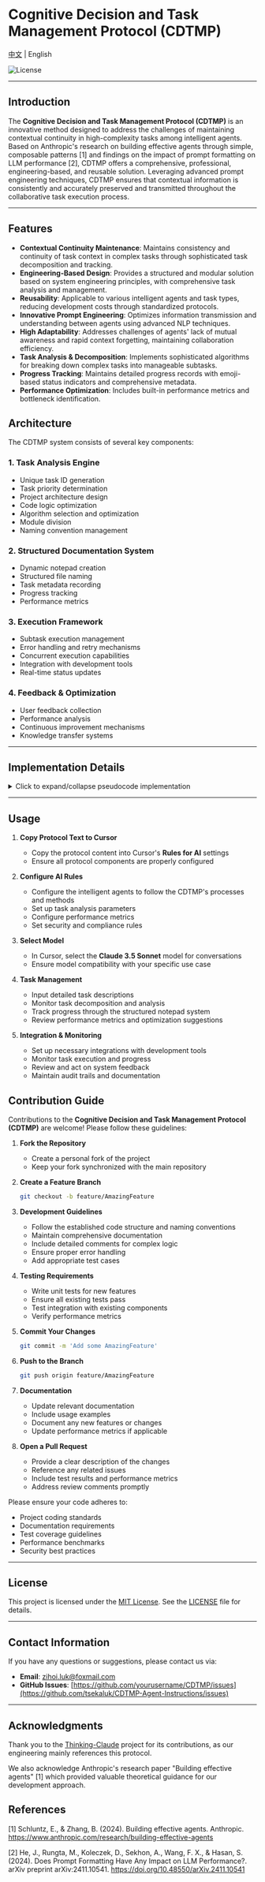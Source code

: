 # Cognitive Decision and Task Management Protocol (CDTMP)

[中文](README_zh.md) | English

![License](https://img.shields.io/github/license/tsekaluk/CDTMP-Agent-Instructions)

---

## Introduction

The **Cognitive Decision and Task Management Protocol (CDTMP)** is an innovative method designed to address the challenges of maintaining contextual continuity in high-complexity tasks among intelligent agents. Based on Anthropic's research on building effective agents through simple, composable patterns [1] and findings on the impact of prompt formatting on LLM performance [2], CDTMP offers a comprehensive, professional, engineering-based, and reusable solution. Leveraging advanced prompt engineering techniques, CDTMP ensures that contextual information is consistently and accurately preserved and transmitted throughout the collaborative task execution process.

---

## Features

- **Contextual Continuity Maintenance**: Maintains consistency and continuity of task context in complex tasks through sophisticated task decomposition and tracking.
- **Engineering-Based Design**: Provides a structured and modular solution based on system engineering principles, with comprehensive task analysis and management.
- **Reusability**: Applicable to various intelligent agents and task types, reducing development costs through standardized protocols.
- **Innovative Prompt Engineering**: Optimizes information transmission and understanding between agents using advanced NLP techniques.
- **High Adaptability**: Addresses challenges of agents' lack of mutual awareness and rapid context forgetting, maintaining collaboration efficiency.
- **Task Analysis & Decomposition**: Implements sophisticated algorithms for breaking down complex tasks into manageable subtasks.
- **Progress Tracking**: Maintains detailed progress records with emoji-based status indicators and comprehensive metadata.
- **Performance Optimization**: Includes built-in performance metrics and bottleneck identification.

## Architecture

The CDTMP system consists of several key components:

### 1. Task Analysis Engine

- Unique task ID generation
- Task priority determination
- Project architecture design
- Code logic optimization
- Algorithm selection and optimization
- Module division
- Naming convention management

### 2. Structured Documentation System

- Dynamic notepad creation
- Structured file naming
- Task metadata recording
- Progress tracking
- Performance metrics

### 3. Execution Framework

- Subtask execution management
- Error handling and retry mechanisms
- Concurrent execution capabilities
- Integration with development tools
- Real-time status updates

### 4. Feedback & Optimization

- User feedback collection
- Performance analysis
- Continuous improvement mechanisms
- Knowledge transfer systems

---

## Implementation Details

<details>
<summary>Click to expand/collapse pseudocode implementation</summary>

<div style="max-height: 500px; overflow-y: auto; padding: 10px; border: 1px solid #ccc; border-radius: 5px; background-color: #f8f9fa;">

```python
// Pseudocode for Building an Effective Intelligent Agent

// Constants and Configurations
DEFINE ANTHROPIC_THINKING_PROTOCOL
DEFINE CURSOR_TOOLS_CREATE_FILE_FUNCTION
DEFINE NOTEPAD_FORMAT = "markdown"
DEFINE COUPLING_THRESHOLD = 5
DEFINE EMOJI_MAPPING = {
    COMPLETED: "✅",
    IN_PROGRESS: "🔄",
    FAILED: "❌",
    NEEDS_ATTENTION: "⚠️",
    HIGH_PRIORITY: "🚀"
}
DEFINE MAX_RETRIES = 3

// Enumerations for Task Status
ENUM TaskStatus {
    NOT_COMPLETED,
    COMPLETED,
    NOT_DECOMPOSED,
    DECOMPOSED,
    NOT_PLANNED,
    PLANNED,
    IMPOSSIBLE,
    PRIORITY_HIGH,
    PRIORITY_MEDIUM,
    PRIORITY_LOW,
    IN_PROGRESS,
    NEEDS_ATTENTION,
    FAILED
}

// Data Structures
STRUCT Task {
    id: STRING // Using UUID for uniqueness
    name: STRING
    status: TaskStatus
    priority: TaskStatus
    dependencies: LIST<STRING> // List of Task IDs
    summary: STRING
    subTasks: LIST<Task>
    toolExecutionMethod: STRING
    filePath: STRING
    contextIdea: STRING
    userIntent: STRING
    taskConstraints: STRING
    userEmphasis: STRING
    failureCases: STRING
    coupledFiles: STRING
    futureConcerns: STRING
    innovativeTasks: STRING
    estimatedEffort: INTEGER // in hours
    actualEffort: INTEGER // in hours
    assignedPersonnel: STRING
    deadline: DATE
    retries: INTEGER // Number of retry attempts
}

STRUCT Notepad {
    filePath: STRING
    tasks: LIST<Task>
    performanceMetrics: DICTIONARY<STRING, FLOAT>
    bottlenecks: LIST<STRING>
    recommendations: LIST<STRING>
    knowledgeTransfer: STRING
}

// Helper Functions

// Function to Generate Unique Task ID
FUNCTION generateUniqueTaskID() -> STRING:
    // Implement a robust UUID generation mechanism
    RETURN UUID_GENERATOR() // Assume a UUID generator is available
END FUNCTION

// Function to Extract Main Task Name from User Input using NLP
FUNCTION extractMainTaskName(taskInput: STRING) -> STRING:
    // Implement NLP to accurately extract main task name
    // Example: Use an NLP library to identify key phrases
    extractedName = NLP_ExtractMainTaskName(taskInput) // Placeholder for NLP extraction
    IF extractedName IS EMPTY:
        extractedName = "Unnamed Task"
    END IF
    RETURN extractedName
END FUNCTION

// Function to Determine Task Priority Based on Input
FUNCTION determinePriority(taskInput: STRING) -> TaskStatus:
    // Analyze taskInput to determine priority (HIGH, MEDIUM, LOW)
    IF containsUrgentKeywords(taskInput):
        RETURN TaskStatus.PRIORITY_HIGH
    ELSE IF containsModerateKeywords(taskInput):
        RETURN TaskStatus.PRIORITY_MEDIUM
    ELSE:
        RETURN TaskStatus.PRIORITY_LOW
    END IF
END FUNCTION

// Function to Check for Urgent Keywords
FUNCTION containsUrgentKeywords(text: STRING) -> BOOLEAN:
    urgentKeywords = ["urgent", "immediately", "asap", "critical"]
    FOR EACH keyword IN urgentKeywords:
        IF LOWERCASE(text) CONTAINS LOWERCASE(keyword):
            RETURN TRUE
        END IF
    END FOR
    RETURN FALSE
END FUNCTION

// Function to Check for Moderate Keywords
FUNCTION containsModerateKeywords(text: STRING) -> BOOLEAN:
    moderateKeywords = ["soon", "priority", "important"]
    FOR EACH keyword IN moderateKeywords:
        IF LOWERCASE(text) CONTAINS LOWERCASE(keyword):
            RETURN TRUE
        END IF
    END FOR
    RETURN FALSE
END FUNCTION

// Function to Design Project Architecture
FUNCTION designProjectArchitecture(task: Task):
    // Design a modular and scalable project architecture
    // Example: Define modules like UI, Backend, Database, etc.
    task.summary += "Designed modular architecture with the following components: UI, Backend, Database.\n"
END FUNCTION

// Function to Optimize Code Logic
FUNCTION optimizeCodeLogic(task: Task):
    // Define clear and efficient code logic
    // Example: Implement design patterns, optimize algorithms
    task.summary += "Optimized code logic using MVC pattern and optimized sorting algorithm for better performance.\n"
END FUNCTION

// Function to Select and Optimize Algorithms
FUNCTION selectAndOptimizeAlgorithms(task: Task):
    // Choose suitable algorithms and optimize them
    // Example: Selecting QuickSort over BubbleSort for efficiency
    task.summary += "Selected QuickSort algorithm for sorting tasks and optimized it for large datasets.\n"
END FUNCTION

// Function to Divide Task into Modules
FUNCTION divideIntoModules(task: Task) -> LIST<Task>:
    // Divide the main task into independent modules
    subTasks = LIST<Task>()

    // Example Subtasks based on task name
    IF task.name CONTAINS "UI":
        subTask1 = new Task()
        subTask1.id = generateUniqueTaskID()
        subTask1.name = "Design UI Components"
        subTask1.status = TaskStatus.NOT_PLANNED
        subTask1.priority = task.priority
        subTask1.estimatedEffort = 20
        subTask1.assignedPersonnel = "UI Team"
        subTask1.deadline = ADD_DAYS(CURRENT_DATE, 10)
        subTask1.retries = 0
        subTasks.ADD(subTask1)
    END IF

    IF task.name CONTAINS "Backend":
        subTask2 = new Task()
        subTask2.id = generateUniqueTaskID()
        subTask2.name = "Develop Backend APIs"
        subTask2.status = TaskStatus.NOT_PLANNED
        subTask2.priority = task.priority
        subTask2.estimatedEffort = 30
        subTask2.assignedPersonnel = "Backend Team"
        subTask2.deadline = ADD_DAYS(CURRENT_DATE, 15)
        subTask2.retries = 0
        subTasks.ADD(subTask2)
    END IF

    IF task.name CONTAINS "Database":
        subTask3 = new Task()
        subTask3.id = generateUniqueTaskID()
        subTask3.name = "Set Up Database"
        subTask3.status = TaskStatus.NOT_PLANNED
        subTask3.priority = task.priority
        subTask3.estimatedEffort = 25
        subTask3.assignedPersonnel = "Database Team"
        subTask3.deadline = ADD_DAYS(CURRENT_DATE, 12)
        subTask3.retries = 0
        subTasks.ADD(subTask3)
    END IF

    // Add more conditional subtask creation based on task specifics

    RETURN subTasks
END FUNCTION

// Function to Define Naming Conventions for Variables and Classes
FUNCTION defineNamingConventions(task: Task):
    // Define descriptive naming conventions
    // Example: camelCase for variables, PascalCase for classes
    task.summary += "Adopted camelCase for variable names and PascalCase for class names to enhance readability.\n"
END FUNCTION

// Function to Decompose Main Task into Subtasks
FUNCTION decomposeIntoSubTasks(task: Task) -> LIST<Task>:
    // Implement detailed decomposition logic
    RETURN divideIntoModules(task)
END FUNCTION

// Function to Create Structured Notepad File
FUNCTION createNotepad(mainTask: Task) -> Notepad:
    // Step 2: Create Structured Notepad File

    // Determine Notepad File Location based on Coupling and Complexity
    notepadLocation = determineNotepadLocation(mainTask)

    // Define Notepad File Name using Structured Naming Method
    notepadName = generateNotepadName(mainTask)

    // Create Notepad File using Cursor Tools
    notepadPath = CURSOR_TOOLS_CREATE_FILE_FUNCTION(notepadLocation, notepadName, NOTEPAD_FORMAT)

    // Initialize Notepad Structure
    notepad = new Notepad()
    notepad.filePath = notepadPath
    notepad.tasks = mainTask.subTasks
    notepad.performanceMetrics = DICTIONARY<STRING, FLOAT>()
    notepad.bottlenecks = LIST<STRING>()
    notepad.recommendations = LIST<STRING>()
    notepad.knowledgeTransfer = ""

    // Record Task Metadata in Notepad
    FOR EACH subTask IN notepad.tasks:
        recordTaskMetadata(notepad, subTask)
    END FOR

    RETURN notepad
END FUNCTION

// Function to Determine Notepad File Location
FUNCTION determineNotepadLocation(task: Task) -> STRING:
    // Logic to determine the appropriate directory for the notepad
    // Example: If high coupling, place in main directory; else, in specific module directory
    IF countCoupledFiles(task.coupledFiles) > COUPLING_THRESHOLD:
        RETURN "/project/main/"
    ELSE:
        RETURN "/project/modules/"
    END IF
END FUNCTION

// Function to Count Coupled Files
FUNCTION countCoupledFiles(coupledFiles: STRING) -> INTEGER:
    // Count the number of coupled files based on the string (assuming comma-separated)
    IF coupledFiles IS EMPTY:
        RETURN 0
    END IF
    RETURN LENGTH(SPLIT(coupledFiles, ","))
END FUNCTION

// Function to Generate Structured Notepad File Name
FUNCTION generateNotepadName(task: Task) -> STRING:
    // Structured naming without timestamps, reflecting task metadata
    // Example: "UI_Design_Notepad_High.md", "Backend_API_Planning_Medium.md"
    moduleName = extractModuleName(task.name)
    priority = extractPriorityString(task.priority)
    RETURN moduleName + "_Planning_" + priority + ".md"
END FUNCTION

// Function to Extract Module Name from Task Name
FUNCTION extractModuleName(taskName: STRING) -> STRING:
    // Extract module name based on task name (e.g., "Design UI Components" -> "UI_Design")
    words = SPLIT(taskName, " ")
    IF LENGTH(words) >= 3:
        RETURN words[2] + "_" + words[0] // Assuming "Design UI Components" -> "UI_Design"
    ELSE IF LENGTH(words) == 2:
        RETURN words[1] + "_" + words[0]
    ELSE:
        RETURN words[0] + "_Task"
    END IF
END FUNCTION

// Function to Extract Priority String from TaskStatus
FUNCTION extractPriorityString(priority: TaskStatus) -> STRING:
    IF priority == TaskStatus.PRIORITY_HIGH:
        RETURN "High"
    ELSE IF priority == TaskStatus.PRIORITY_MEDIUM:
        RETURN "Medium"
    ELSE:
        RETURN "Low"
    END IF
END FUNCTION

// Function to Record Task Metadata in Notepad
FUNCTION recordTaskMetadata(notepad: Notepad, task: Task):
    // Record the initial metadata of each sub-task in the notepad
    metadataLine = "- [ ] " + task.name + " " + EMOJI_MAPPING[TaskStatus.NOT_COMPLETED] + 
                  " (Status: " + task.status.toString() + 
                  ", Priority: " + task.priority.toString() + ")"
    APPEND(metadataLine, notepad.filePath)
END FUNCTION

// Function to Update Notepad Upon Task Completion
FUNCTION updateNotepad(notepad: Notepad, completedTask: Task):
    // Step 3: Update Notepad Upon Task Completion

    // Mark Task as Completed with Emoji
    markTaskAsCompleted(notepad, completedTask)

    // Generate and Append Task Summary
    summary = generateTaskSummary(completedTask)
    appendSummaryToNotepad(notepad, completedTask, summary)

    // Update Performance Metrics, Bottlenecks, Recommendations if applicable
    updatePerformanceMetrics(notepad, completedTask)
    identifyBottlenecks(notepad, completedTask)
    provideRecommendations(notepad, completedTask)
    transferKnowledge(notepad, completedTask)
END FUNCTION

// Function to Mark Task as Completed with Emoji
FUNCTION markTaskAsCompleted(notepad: Notepad, task: Task):
    // Use Emoji to mark the task as completed
    // Example: Replace "- [ ] Task Name ❌" with "- [✅] Task Name ✅"
    originalLine = "- [ ] " + task.name + " " + EMOJI_MAPPING[TaskStatus.NOT_COMPLETED]
    completedLine = "- [✅] " + task.name + " " + EMOJI_MAPPING[TaskStatus.COMPLETED]
    REPLACE(originalLine, completedLine, notepad.filePath)
END FUNCTION

// Function to Generate Task Summary
FUNCTION generateTaskSummary(task: Task) -> STRING:
    // Generate a detailed summary for the completed task
    summary = "### Summary of " + task.name + "\n"
    summary += "- **Tool Execution Method**: " + task.toolExecutionMethod + "\n"
    summary += "- **Relative Path of Operated File Objects**: " + task.filePath + "\n"
    summary += "- **Main Context Ideas**: " + task.contextIdea + "\n"
    summary += "- **User's Potential Requirements**: " + task.userIntent + "\n"
    summary += "- **Easily Overlooked or Misunderstood Task Constraints**: " + task.taskConstraints + "\n"
    summary += "- **Key Points Repeatedly Emphasized by User**: " + task.userEmphasis + "\n"
    summary += "- **Summary of Failed Cases in Task**: " + task.failureCases + "\n"
    summary += "- **Coupled Code Files and Key Functions**: " + task.coupledFiles + "\n"
    summary += "- **Future Concerns and Development Experience**: " + task.futureConcerns + "\n"
    summary += "- **Extensible Innovative Thinking Tasks**: " + task.innovativeTasks + "\n"

    // Additional Contextual Information
    summary += "- **Contextual Information**: Detailed context based on task history and interactions.\n"

    // Error Reporting
    IF task.failureCases IS NOT EMPTY:
        summary += "- **Error Reports**: " + task.failureCases + "\n"
    END IF

    RETURN summary
END FUNCTION

// Function to Append Task Summary to Notepad
FUNCTION appendSummaryToNotepad(notepad: Notepad, task: Task, summary: STRING):
    // Append the summary under the respective task in the notepad
    // Locate the task in the notepad and append the summary
    lineNumber = locateTaskLine(notepad.filePath, task.name)
    IF lineNumber != -1:
        INSERT(summary, lineNumber + 1, notepad.filePath)
    ELSE:
        APPEND(summary, notepad.filePath)
    END IF
END FUNCTION

// Function to Locate Task Line in Notepad
FUNCTION locateTaskLine(filePath: STRING, taskName: STRING) -> INTEGER:
    // Return the line number where the task is located
    lineNumber = 0
    FOR EACH line IN READ_LINES(filePath):
        lineNumber += 1
        IF line CONTAINS taskName:
            RETURN lineNumber
        END IF
    END FOR
    RETURN -1 // Not found
END FUNCTION

// Function to Update Performance Metrics
FUNCTION updatePerformanceMetrics(notepad: Notepad, task: Task):
    // Example: Track actual effort vs. estimated effort
    metricName = "Effort_" + task.id
    IF task.estimatedEffort > 0:
        performance = task.actualEffort / task.estimatedEffort
    ELSE:
        performance = 0
    END IF
    notepad.performanceMetrics[metricName] = performance
END FUNCTION

// Function to Identify Bottlenecks
FUNCTION identifyBottlenecks(notepad: Notepad, task: Task):
    // Example: Identify tasks that took longer than estimated
    IF task.actualEffort > task.estimatedEffort:
        bottleneck = "Task " + task.name + " exceeded estimated effort."
        notepad.bottlenecks.ADD(bottleneck)
    END IF
END FUNCTION

// Function to Provide Recommendations
FUNCTION provideRecommendations(notepad: Notepad, task: Task):
    // Example: Suggest optimizations based on performance
    IF task.actualEffort > task.estimatedEffort:
        recommendation = "Review and optimize the " + task.name + " process to better estimate and reduce effort."
        notepad.recommendations.ADD(recommendation)
    END IF
END FUNCTION

// Function to Transfer Knowledge
FUNCTION transferKnowledge(notepad: Notepad, task: Task):
    // Example: Summarize lessons learned
    knowledge = "Learned to better estimate effort for " + task.name + ". Consider potential obstacles in future tasks."
    notepad.knowledgeTransfer += knowledge + "\n"
END FUNCTION

// Function to Summarize Main Task Completion
FUNCTION summarizeMainTask(notepad: Notepad, mainTask: Task):
    // Step 4: Summarize Main Task Completion

    // Mark the main task as completed
    summaryLine = "√ Task Completed " + EMOJI_MAPPING[TaskStatus.COMPLETED]
    APPEND(summaryLine, notepad.filePath)

    // Write the main task summary
    mainSummary = "### 主任务总结\n"
    mainSummary += "- **自身限制**: " + mainTask.summaryLimitations + "\n"
    mainSummary += "- **整体任务回顾**: " + mainTask.summaryOverview + "\n"
    mainSummary += "- **结构化指导**: " + mainTask.summaryGuidance + "\n"
    mainSummary += "- **绩效指标**: " + FORMAT_METRICS(notepad.performanceMetrics) + "\n"
    mainSummary += "- **瓶颈识别**: " + JOIN_LIST(notepad.bottlenecks, ", ") + "\n"
    mainSummary += "- **建议与改进**: " + JOIN_LIST(notepad.recommendations, ", ") + "\n"
    mainSummary += "- **知识转移**: " + notepad.knowledgeTransfer + "\n"

    APPEND(mainSummary, notepad.filePath)
END FUNCTION

// Function to Format Performance Metrics
FUNCTION FORMAT_METRICS(metrics: DICTIONARY<STRING, FLOAT>) -> STRING:
    formatted = ""
    FOR EACH key, value IN metrics:
        formatted += key + ": " + FLOAT_TO_STRING(value) + "\n"
    END FOR
    RETURN formatted
END FUNCTION

// Function to Join List into String
FUNCTION JOIN_LIST(items: LIST<STRING>, separator: STRING) -> STRING:
    joinedString = ""
    FOR EACH item IN items:
        IF joinedString != "":
            joinedString += separator + " "
        END IF
        joinedString += item
    END FOR
    RETURN joinedString
END FUNCTION

// Function to Handle Incomplete Main Task
FUNCTION handleIncompleteMainTask(notepad: Notepad, mainTask: Task):
    // Step 5: Further Decompose Incomplete Main Task

    IF mainTask has incomplete subTasks:
        FOR EACH incompleteSubTask IN mainTask.subTasks:
            IF isTaskComplex(incompleteSubTask):
                furtherSubTasks = decomposeIntoSubTasks(incompleteSubTask)
                incompleteSubTask.subTasks = furtherSubTasks
                incompleteSubTask.status = TaskStatus.DECOMPOSED
                appendFurtherSubTasksToNotepad(notepad, incompleteSubTask, furtherSubTasks)
                handleIncompleteMainTask(notepad, incompleteSubTask)
            END IF
        END FOR
    END IF
END FUNCTION

// Function to Check if a Task is Complex
FUNCTION isTaskComplex(task: Task) -> BOOLEAN:
    // Define complexity criteria (e.g., number of dependencies, estimated effort)
    IF countCoupledFiles(task.coupledFiles) > COUPLING_THRESHOLD OR 
       LENGTH(task.dependencies) > COUPLING_THRESHOLD:
        RETURN TRUE
    ELSE:
        RETURN FALSE
    END IF
END FUNCTION

// Function to Append Further Subtasks to Notepad
FUNCTION appendFurtherSubTasksToNotepad(notepad: Notepad, parentTask: Task, subTasks: LIST<Task>):
    // Create entries for further subtasks in the notepad
    FOR EACH subTask IN subTasks:
        recordTaskMetadata(notepad, subTask)
    END FOR
END FUNCTION

// Function to Execute a Subtask
FUNCTION executeSubTask(task: Task):
    // Implement task execution logic here
    TRY:
        IF task.name CONTAINS "Design UI":
            designUIComponents()
        ELSE IF task.name CONTAINS "Develop Backend":
            developBackendAPIs()
        ELSE IF task.name CONTAINS "Set Up Database":
            setUpDatabase()
        // Add more task execution cases as needed
        task.actualEffort = CALCULATE_EFFORT(task.id) // Placeholder for effort tracking
    CATCH Exception e:
        task.status = TaskStatus.FAILED
        task.failureCases = e.message
        logError(e)
        notifyStakeholders(e)
    END TRY
END FUNCTION

// Example Implementations for Subtask Execution
FUNCTION designUIComponents():
    // Implement UI design logic
    // Example: Create UI mockups, code UI components
    // Update task details as necessary
    // Placeholder implementation
END FUNCTION

FUNCTION developBackendAPIs():
    // Implement Backend API development logic
    // Example: Develop RESTful APIs, integrate with database
    // Update task details as necessary
    // Placeholder implementation
END FUNCTION

FUNCTION setUpDatabase():
    // Implement Database setup logic
    // Example: Design database schema, configure database server
    // Update task details as necessary
    // Placeholder implementation
END FUNCTION

// Function to Execute a Task and Update Status
FUNCTION executeAndUpdate(task: Task, notepad: Notepad):
    // Execute the task
    executeSubTask(task)

    // Update task status based on execution outcome
    IF task.status != TaskStatus.FAILED:
        task.status = TaskStatus.COMPLETED
    ELSE:
        // Handle failed task (could retry or escalate)
        IF shouldRetry(task):
            retryTask(task, notepad)
        ELSE:
            escalateTask(task, notepad)
        END IF
    END IF

    // Update the notepad with task completion or failure
    updateNotepad(notepad, task)
END FUNCTION

// Function to Determine if a Failed Task Should be Retried
FUNCTION shouldRetry(task: Task) -> BOOLEAN:
    // Define retry logic based on task type or error
    IF task.retries < MAX_RETRIES:
        RETURN TRUE
    ELSE:
        RETURN FALSE
    END IF
END FUNCTION

// Function to Retry a Failed Task
FUNCTION retryTask(task: Task, notepad: Notepad):
    // Increment retry count and attempt to re-execute
    task.retries += 1
    executeAndUpdate(task, notepad)
END FUNCTION

// Function to Escalate a Failed Task
FUNCTION escalateTask(task: Task, notepad: Notepad):
    // Notify stakeholders or take alternative actions
    notification = "Task " + task.name + " has failed after maximum retries."
    SEND_NOTIFICATION(notification)
    // Optionally, mark as needs attention
    task.status = TaskStatus.NEEDS_ATTENTION
    markTaskAsNeedsAttention(notepad, task)
END FUNCTION

// Function to Mark Task as Needs Attention
FUNCTION markTaskAsNeedsAttention(notepad: Notepad, task: Task):
    // Use Emoji to mark the task as needing attention
    originalLine = "- [ ] " + task.name + " " + EMOJI_MAPPING[TaskStatus.NOT_COMPLETED]
    attentionLine = "- [⚠️] " + task.name + " " + EMOJI_MAPPING[TaskStatus.NEEDS_ATTENTION]
    REPLACE(originalLine, attentionLine, notepad.filePath)
END FUNCTION

// Function to Log Errors
FUNCTION logError(e: Exception):
    // Implement logging mechanism
    LOG("Error: " + e.message)
END FUNCTION

// Function to Notify Stakeholders
FUNCTION notifyStakeholders(message: STRING):
    // Implement notification mechanism (e.g., email, Slack)
    SEND_NOTIFICATION(message)
END FUNCTION

// Function to Calculate Effort (Placeholder)
FUNCTION CALCULATE_EFFORT(taskID: STRING) -> INTEGER:
    // Implement effort tracking logic
    RETURN 0 // Placeholder
END FUNCTION

// Function to Send Notification (Placeholder)
FUNCTION SEND_NOTIFICATION(message: STRING):
    // Implement actual notification sending logic
    // Example: Send email or Slack message
END FUNCTION

// Function to Read Lines from a File
FUNCTION READ_LINES(filePath: STRING) -> LIST<STRING>:
    // Implement file reading logic
    // Example: Open the file and read all lines into a list
    lines = FILE_READ_ALL_LINES(filePath)
    RETURN lines
END FUNCTION

// Function to Write or Append to a File
FUNCTION APPEND(content: STRING, filePath: STRING):
    // Implement file append logic
    OPEN filePath IN APPEND_MODE
    WRITE content TO filePath
    CLOSE filePath
END FUNCTION

// Function to Insert Content into a File at a Specific Position
FUNCTION INSERT(content: STRING, position: INTEGER, filePath: STRING):
    // Implement file insert logic at specified position
    lines = READ_LINES(filePath)
    INSERT content AT position IN lines
    WRITE_ALL_LINES(lines, filePath)
END FUNCTION

// Function to Replace Content in a File
FUNCTION REPLACE(original: STRING, replacement: STRING, filePath: STRING):
    // Implement file replace logic
    lines = READ_LINES(filePath)
    FOR i FROM 0 TO LENGTH(lines) - 1:
        IF lines[i] CONTAINS original:
            lines[i] = REPLACE_SUBSTRING(lines[i], original, replacement)
        END IF
    END FOR
    WRITE_ALL_LINES(lines, filePath)
END FUNCTION

// Function to Execute a Task with Error Handling and Logging
FUNCTION executeTaskWithRobustness(task: Task, notepad: Notepad):
    TRY:
        executeAndUpdate(task, notepad)
    CATCH Exception e:
        task.status = TaskStatus.FAILED
        task.failureCases = e.message
        logError(e)
        escalateTask(task, notepad)
    END TRY
END FUNCTION

// Function to Implement Concurrency (Placeholder)
FUNCTION executeTasksConcurrently(tasks: LIST<Task>, notepad: Notepad):
    // Implement parallel execution of independent tasks
    FOR EACH task IN tasks PARALLEL:
        executeTaskWithRobustness(task, notepad)
    END FOR
END FUNCTION

// Function to Integrate with Version Control Systems (Placeholder)
FUNCTION integrateWithVersionControl(task: Task):
    // Implement integration with Git or other VCS
    // Example: Commit changes, push to repository
    gitCommit(task)
    gitPush(task)
END FUNCTION

// Function to Integrate with Project Management Tools (Placeholder)
FUNCTION integrateWithProjectManagement(task: Task):
    // Implement integration with Jira, Trello, Asana, etc.
    // Example: Update task status in the project management tool
    updatePMTool(task)
END FUNCTION

// Function to Integrate with CI/CD Pipelines (Placeholder)
FUNCTION integrateWithCICD(task: Task):
    // Implement integration with CI/CD pipelines
    // Example: Trigger automated tests and deployments
    triggerCICD(task)
END FUNCTION

// Function to Collect User Feedback (Placeholder)
FUNCTION collectUserFeedback() -> STRING:
    // Implement feedback collection mechanism
    // Example: Prompt user for feedback or collect from a survey
    feedback = GET_USER_FEEDBACK()
    RETURN feedback
END FUNCTION

// Function to Analyze User Feedback using NLP (Placeholder)
FUNCTION analyzeUserFeedback(feedback: STRING) -> DICTIONARY<STRING, STRING>:
    // Implement NLP to analyze feedback and extract insights
    analysis = NLP_AnalyzeFeedback(feedback)
    RETURN analysis
END FUNCTION

// Function to Incorporate User Feedback into Agent Operations
FUNCTION incorporateUserFeedback(agent: Agent, feedbackAnalysis: DICTIONARY<STRING, STRING>):
    // Implement logic to adjust agent behavior based on feedback
    agent.adjustBehavior(feedbackAnalysis)
END FUNCTION

// Function to Implement Authentication and Authorization (Placeholder)
FUNCTION authenticateUser(credentials: STRING) -> BOOLEAN:
    // Implement authentication logic
    RETURN TRUE // Placeholder
END FUNCTION

// Function to Encrypt Data (Placeholder)
FUNCTION encryptData(data: STRING) -> STRING:
    // Implement data encryption logic
    RETURN ENCRYPTED_DATA // Placeholder
END FUNCTION

// Function to Decrypt Data (Placeholder)
FUNCTION decryptData(encryptedData: STRING) -> STRING:
    // Implement data decryption logic
    RETURN DECRYPTED_DATA // Placeholder
END FUNCTION

// Function to Maintain Audit Trails (Placeholder)
FUNCTION maintainAuditTrail(action: STRING, user: STRING):
    // Implement audit trail logging
    logAudit(action, user)
END FUNCTION

// Function to Provide Detailed Inline Comments (Documentation)
FUNCTION provideDetailedComments():
    // Ensure that all complex logic within functions is well-commented
    // Example: Explain the purpose of each major step within a function
    // This is a non-functional placeholder to indicate the need for documentation
END FUNCTION

// Function to Create External Documentation (Placeholder)
FUNCTION createExternalDocumentation():
    // Implement the creation of comprehensive external documentation
    // Example: Generate Markdown or HTML documentation outlining architecture, functionalities, and usage
    GENERATE_DOCUMENTATION()
END FUNCTION

// Function to Ensure Code Modularity (Placeholder)
FUNCTION ensureCodeModularity():
    // Implement code organization strategies to maintain modularity
    // Example: Separate code into different modules or classes based on functionality
    ORGANIZE_CODE_MODULES()
END FUNCTION

// Function to Initialize MCTS Search Tree
FUNCTION initializeSearchTree(task: Task) -> SearchTree:
    // Initialize the search tree with the current task as the root node
    tree = new SearchTree()
    rootNode = new TreeNode(task)
    tree.root = rootNode
    RETURN tree
END FUNCTION

// Function to Selection Phase of MCTS
FUNCTION selection(tree: SearchTree) -> TreeNode:
    // Select a node to expand using a selection policy (e.g., UCB1)
    node = tree.root
    WHILE node.isFullyExpanded AND node.hasChildren():
        node = node.selectChild() // Implement selection policy
    END WHILE
    RETURN node
END FUNCTION

// Function to Expansion Phase of MCTS
FUNCTION expansion(node: TreeNode):
    // Expand the node by adding a new child node
    newTask = generatePossibleSubTask(node.task)
    newNode = new TreeNode(newTask)
    node.addChild(newNode)
    RETURN newNode
END FUNCTION

// Function to Simulation Phase of MCTS
FUNCTION simulation(node: TreeNode) -> SimulationResult:
    // Simulate the outcome of the task
    result = simulateTask(node.task)
    RETURN result
END FUNCTION

// Function to Backpropagation Phase of MCTS
FUNCTION backpropagation(node: TreeNode, result: SimulationResult):
    // Update the nodes with the simulation result
    WHILE node != NULL:
        node.update(result)
        node = node.parent
    END WHILE
END FUNCTION

// Function to Generate Possible SubTask for Expansion
FUNCTION generatePossibleSubTask(task: Task) -> Task:
    // Use Chain of Thought (CoT) and NLP techniques to generate a possible subtask
    subTaskDescription = CoT_Reasoning(task)
    subTask = new Task()
    subTask.id = generateUniqueTaskID()
    subTask.name = subTaskDescription
    subTask.status = TaskStatus.NOT_PLANNED
    subTask.priority = task.priority
    subTask.estimatedEffort = ESTIMATE_EFFORT(subTaskDescription)
    subTask.assignedPersonnel = ASSIGN_PERSONNEL(subTaskDescription)
    subTask.deadline = CALCULATE_DEADLINE(subTaskDescription)
    subTask.retries = 0
    RETURN subTask
END FUNCTION

// Function to Simulate Task Outcome
FUNCTION simulateTask(task: Task) -> SimulationResult:
    // Simulate the task execution and return the result
    TRY:
        executeSubTask(task)
        IF task.status == TaskStatus.COMPLETED:
            RETURN SUCCESS
        ELSE:
            RETURN FAILURE
    CATCH:
        RETURN FAILURE
    END TRY
END FUNCTION

// Function to Perform MCTS Decision-Making
FUNCTION performMCTS(tree: SearchTree, iterations: INTEGER):
    FOR i FROM 1 TO iterations:
        node = selection(tree)
        IF node.canExpand():
            child = expansion(node)
            result = simulation(child)
            backpropagation(child, result)
        ELSE:
            result = simulation(node)
            backpropagation(node, result)
        END IF
    END FOR
END FUNCTION

// Function to Choose Best Action from MCTS
FUNCTION chooseBestAction(tree: SearchTree) -> TreeNode:
    // Choose the child with the highest visit count or value
    bestChild = tree.root.getBestChild()
    RETURN bestChild
END FUNCTION

// Function to Implement CoT and NLP Self-Regression for Deep Reasoning
FUNCTION CoT_Reasoning(task: Task) -> STRING:
    // Implement Chain of Thought reasoning to generate a detailed subtask description
    reasoningSteps = [
        "Analyze the main objectives of the task.",
        "Identify the key components required to achieve these objectives.",
        "Break down each component into actionable sub-tasks.",
        "Ensure that each sub-task is clear, concise, and achievable."
    ]
    subTaskDescription = ""
    FOR EACH step IN reasoningSteps:
        subTaskDescription += step + " "
    END FOR
    RETURN subTaskDescription.trim()
END FUNCTION

// Function to Estimate Effort based on SubTask Description
FUNCTION ESTIMATE_EFFORT(description: STRING) -> INTEGER:
    // Implement effort estimation logic using NLP
    estimated = NLP_EstimateEffort(description)
    RETURN estimated
END FUNCTION

// Function to Assign Personnel based on SubTask Description
FUNCTION ASSIGN_PERSONNEL(description: STRING) -> STRING:
    // Implement personnel assignment logic using NLP
    personnel = NLP_AssignPersonnel(description)
    RETURN personnel
END FUNCTION

// Function to Calculate Deadline based on SubTask Description
FUNCTION CALCULATE_DEADLINE(description: STRING) -> DATE:
    // Implement deadline calculation logic using NLP
    deadline = NLP_CalculateDeadline(description)
    RETURN deadline
END FUNCTION

// Function to Log Audit Trails
FUNCTION logAudit(action: STRING, user: STRING):
    // Implement audit trail logging
    LOG("Audit: " + action + " by " + user)
END FUNCTION

// Function to Terminate Operation
FUNCTION TERMINATE_OPERATION(reason: STRING):
    // Implement operation termination logic
    LOG("Operation Terminated: " + reason)
    EXIT
END FUNCTION

// Function to Initialize MCTS and Execute Decision-Making
FUNCTION mctsDecisionMaking(task: Task, notepad: Notepad) -> Task:
    // Initialize the search tree
    tree = initializeSearchTree(task)

    // Perform MCTS iterations
    performMCTS(tree, 1000) // Number of iterations can be adjusted

    // Choose the best action based on MCTS
    bestNode = chooseBestAction(tree)

    // Return the selected subtask
    RETURN bestNode.task
END FUNCTION

// Function to Detect and Handle Hallucinations or Context Forgetting
FUNCTION detectAndHandleHallucination(output: STRING, task: Task, notepad: Notepad):
    // Implement coherence and relevance checking using NLP
    IF NOT isOutputCoherent(output, task):
        // Log the incident
        LOG("Hallucination detected in task: " + task.name)

        // Reject the current output
        TERMINATE_OPERATION("Hallucination detected. Rejecting output to prevent project damage.")

        // Log the incident for review
        maintainAuditTrail("Hallucination detected in task execution.", "Agent")

        // Notify stakeholders
        notifyStakeholders("Hallucination detected during task execution. Initiating fail-safe protocols.")

        // Initiate a new conversation environment for task re-analysis
        initiateNewConversationEnvironment()

        // Re-analyze and redefine the task
        newTaskInput = redefineTask(task)
        newMainTask = analyzeUserTask(newTaskInput)
        newNotepad = createNotepad(newMainTask)
        RETURN newMainTask
    END IF
    RETURN task
END FUNCTION

// Function to Check Output Coherence (Placeholder)
FUNCTION isOutputCoherent(output: STRING, task: Task) -> BOOLEAN:
    // Implement coherence and relevance checking using NLP
    coherence = NLP_CheckCoherence(output, task)
    RETURN coherence
END FUNCTION

// Function to Initiate a New Conversation Environment
FUNCTION initiateNewConversationEnvironment():
    // Implement logic to start a new conversation environment
    LOG("Initiating a new conversation environment for task re-analysis.")
    // Placeholder for environment initialization
END FUNCTION

// Function to Redefine Task (Placeholder)
FUNCTION redefineTask(task: Task) -> STRING:
    // Implement logic to redefine the task based on previous failures
    newTaskInput = "Redefine task: " + task.name
    RETURN newTaskInput
END FUNCTION

// Main Workflow

FUNCTION main(taskInput: STRING, userCredentials: STRING, currentUser: STRING, sensitiveInformation: STRING):
    // Security and Access Control
    IF NOT authenticateUser(userCredentials):
        TERMINATE_OPERATION("Authentication Failed")
    END IF

    // Step 1: Analyze and Decompose User Task
    mainTask = analyzeUserTask(taskInput)

    // Step 2: Create Structured Notepad
    notepad = createNotepad(mainTask)

    // Step 3: Initialize MCTS and Perform Decision-Making
    selectedSubTask = mctsDecisionMaking(mainTask, notepad)

    // Execute the selected subtask
    executeTaskWithRobustness(selectedSubTask, notepad)

    // Step 4: Check if Main Task is Completed
    IF all subTasks IN notepad.tasks ARE TaskStatus.COMPLETED:
        summarizeMainTask(notepad, mainTask)
    ELSE:
        // Step 5: Handle Incomplete Main Task
        handleIncompleteMainTask(notepad, mainTask)
    END IF

    // Collect and Incorporate User Feedback
    feedback = collectUserFeedback()
    IF feedback IS NOT EMPTY:
        feedbackAnalysis = analyzeUserFeedback(feedback)
        incorporateUserFeedback(agent, feedbackAnalysis)
    END IF

    // Encrypt Sensitive Data
    encryptedData = encryptData(sensitiveInformation)

    // Maintain Audit Trails
    maintainAuditTrail("Executed main workflow", currentUser)

    // Documentation and Maintainability
    provideDetailedComments()
    createExternalDocumentation()
    ensureCodeModularity()
END FUNCTION

// Execution Example
USER_INPUT = "Latest user task description, such as designing user interface, developing backend API, setting up database, etc."
USER_CREDENTIALS = "user_credentials_here"
CURRENT_USER = "current_user_identifier"
SENSITIVE_INFORMATION = "sensitive_data_here"
main(USER_INPUT, USER_CREDENTIALS, CURRENT_USER, SENSITIVE_INFORMATION)
```

</div>
</details>

---

## Usage

1. **Copy Protocol Text to Cursor**

   - Copy the protocol content into Cursor's **Rules for AI** settings
   - Ensure all protocol components are properly configured
2. **Configure AI Rules**

   - Configure the intelligent agents to follow the CDTMP's processes and methods
   - Set up task analysis parameters
   - Configure performance metrics
   - Set security and compliance rules
3. **Select Model**

   - In Cursor, select the **Claude 3.5 Sonnet** model for conversations
   - Ensure model compatibility with your specific use case
4. **Task Management**

   - Input detailed task descriptions
   - Monitor task decomposition and analysis
   - Track progress through the structured notepad system
   - Review performance metrics and optimization suggestions
5. **Integration & Monitoring**

   - Set up necessary integrations with development tools
   - Monitor task execution and progress
   - Review and act on system feedback
   - Maintain audit trails and documentation

## Contribution Guide

Contributions to the **Cognitive Decision and Task Management Protocol (CDTMP)** are welcome! Please follow these guidelines:

1. **Fork the Repository**

   - Create a personal fork of the project
   - Keep your fork synchronized with the main repository
2. **Create a Feature Branch**

   ```bash
   git checkout -b feature/AmazingFeature
   ```
3. **Development Guidelines**

   - Follow the established code structure and naming conventions
   - Maintain comprehensive documentation
   - Include detailed comments for complex logic
   - Ensure proper error handling
   - Add appropriate test cases
4. **Testing Requirements**

   - Write unit tests for new features
   - Ensure all existing tests pass
   - Test integration with existing components
   - Verify performance metrics
5. **Commit Your Changes**

   ```bash
   git commit -m 'Add some AmazingFeature'
   ```
6. **Push to the Branch**

   ```bash
   git push origin feature/AmazingFeature
   ```
7. **Documentation**

   - Update relevant documentation
   - Include usage examples
   - Document any new features or changes
   - Update performance metrics if applicable
8. **Open a Pull Request**

   - Provide a clear description of the changes
   - Reference any related issues
   - Include test results and performance metrics
   - Address review comments promptly

Please ensure your code adheres to:

- Project coding standards
- Documentation requirements
- Test coverage guidelines
- Performance benchmarks
- Security best practices

---

## License

This project is licensed under the [MIT License](LICENSE). See the [LICENSE](LICENSE) file for details.

---

## Contact Information

If you have any questions or suggestions, please contact us via:

- **Email**: zihoi.luk@foxmail.com
- **GitHub Issues**: [https://github.com/yourusername/CDTMP/issues](https://github.com/tsekaluk/CDTMP-Agent-Instructions/issues)

---

## Acknowledgments

Thank you to the [Thinking-Claude](https://github.com/richards199999/Thinking-Claude) project for its contributions, as our engineering mainly references this protocol.

We also acknowledge Anthropic's research paper "Building effective agents" [1] which provided valuable theoretical guidance for our development approach.

## References

[1] Schluntz, E., & Zhang, B. (2024). Building effective agents. Anthropic. https://www.anthropic.com/research/building-effective-agents

[2] He, J., Rungta, M., Koleczek, D., Sekhon, A., Wang, F. X., & Hasan, S. (2024). Does Prompt Formatting Have Any Impact on LLM Performance?. arXiv preprint arXiv:2411.10541. https://doi.org/10.48550/arXiv.2411.10541
